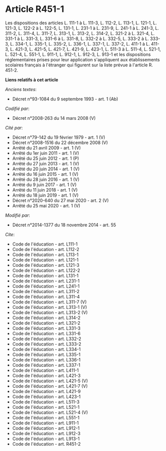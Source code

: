 # Article R451-1

Les dispositions des articles L. 111-1 à L. 111-3, L. 112-2, L. 113-1, L. 121-1, L. 121-3, L. 122-2 à L. 122-5, L. 131-1, L.
231-1 à L. 231-9, L. 241-1 à L. 241-3, L. 311-2, L. 311-4, L. 311-7, L. 313-1, L. 313-2, L. 314-2, L. 321-2 à L. 321-4, L.
331-1 à L. 331-3, L. 331-6 à L. 331-8, L. 332-2 à L. 332-5, L. 333-2 à L. 333-3, L. 334-1, L. 335-1, L. 335-2, L. 336-1, L.
337-1, L. 337-2, L. 411-1 à L. 411-3, 
L. 421-3, 
L. 421-5, L. 421-7, L. 421-9, L. 423-1, L. 511-3 à L. 511-4, 
L. 521-1, 
L. 521-4, L. 551-1, 
L. 911-1, L. 912-1, L. 912-3, L. 913-1 et les dispositions réglementaires prises pour leur application s'appliquent aux
établissements scolaires français à l'étranger qui figurent sur la liste prévue à l'article R. 451-2.

**Liens relatifs à cet article**

_Anciens textes_:

  - Décret n°93-1084 du 9 septembre 1993 - art. 1 (Ab)

_Codifié par_:

  - Décret n°2008-263 du 14 mars 2008 (V)

_Cité par_:

  - Décret n°79-142 du 19 février 1979 - art. 1 (V)
  - Décret n°2008-1516 du 22 décembre 2008 (V)
  - Arrêté du 21 avril 2009 - art. 1 (V)
  - Arrêté du 1er juin 2011 - art. 1 (V)
  - Arrêté du 25 juin 2012 - art. 1 (P)
  - Arrêté du 27 juin 2013 - art. 1 (V)
  - Arrêté du 20 juin 2014 - art. 1 (V)
  - Arrêté du 16 juin 2015 - art. 1 (V)
  - Arrêté du 28 juin 2016 - art. 1 (V)
  - Arrêté du 9 juin 2017 - art. 1 (V)
  - Arrêté du 11 juin 2018 - art. 1 (V)
  - Arrêté du 18 juin 2019 - art. 1 (V)
  - Décret n°2020-640 du 27 mai 2020 - art. 2 (V)
  - Arrêté du 25 mai 2020 - art. 1 (V)

_Modifié par_:

  - Décret n°2014-1377 du 18 novembre 2014 - art. 55

_Cite_:

  - Code de l'éducation - art. L111-1
  - Code de l'éducation - art. L112-2
  - Code de l'éducation - art. L113-1
  - Code de l'éducation - art. L121-1
  - Code de l'éducation - art. L121-3
  - Code de l'éducation - art. L122-2
  - Code de l'éducation - art. L131-1
  - Code de l'éducation - art. L231-1
  - Code de l'éducation - art. L241-1
  - Code de l'éducation - art. L311-2
  - Code de l'éducation - art. L311-4
  - Code de l'éducation - art. L311-7 (V)
  - Code de l'éducation - art. L313-1 (V)
  - Code de l'éducation - art. L313-2 (V)
  - Code de l'éducation - art. L314-2
  - Code de l'éducation - art. L321-2
  - Code de l'éducation - art. L331-3
  - Code de l'éducation - art. L331-6
  - Code de l'éducation - art. L332-2
  - Code de l'éducation - art. L333-2
  - Code de l'éducation - art. L334-1
  - Code de l'éducation - art. L335-1
  - Code de l'éducation - art. L336-1
  - Code de l'éducation - art. L337-1
  - Code de l'éducation - art. L411-1
  - Code de l'éducation - art. L421-3
  - Code de l'éducation - art. L421-5 (V)
  - Code de l'éducation - art. L421-7 (V)
  - Code de l'éducation - art. L421-9
  - Code de l'éducation - art. L423-1
  - Code de l'éducation - art. L511-3
  - Code de l'éducation - art. L521-1
  - Code de l'éducation - art. L521-4 (V)
  - Code de l'éducation - art. L551-1
  - Code de l'éducation - art. L911-1
  - Code de l'éducation - art. L912-1
  - Code de l'éducation - art. L912-3
  - Code de l'éducation - art. L913-1
  - Code de l'éducation - art. R451-2
